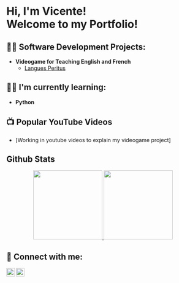 <h1>Hi, I'm Vicente! <br/> Welcome to my Portfolio! </h1>

<h2>👨‍💻 Software Development Projects:</h2>

- <b>Videogame for Teaching English and French</b>
  - [Langues Peritus](https://github.com/VicInf/Tesis)

<h2>👨‍🎓 I'm currently learning:</h2>

- <b>Python </b>

<h2>📺 Popular YouTube Videos</h2>

- [Working in youtube videos to explain my videogame project]

<h2>Github Stats</h2>

<p align="center">
<a href="https://github.com/VicInf">
  <img height="180em" src="https://github-readme-stats-eight-theta.vercel.app/api?username=VicInf&show_icons=true&theme=midnight-purple&include_all_commits=true&count_private=true"/>
  <img height="180em" src="https://github-readme-stats-eight-theta.vercel.app/api/top-langs/?username=VicInf&layout=compact&langs_count=8&theme=midnight-purple"/>
</a>
</p>

<h2> 🤳 Connect with me:</h2>

[<img align="left" alt="JoshMadakor | YouTube" width="22px" src="https://cdn.jsdelivr.net/npm/simple-icons@v3/icons/youtube.svg" />][youtube]
[<img align="left" alt="JoshMadakor | LinkedIn" width="22px" src="https://cdn.jsdelivr.net/npm/simple-icons@v3/icons/linkedin.svg" />][linkedin]

[youtube]: https://www.youtube.com/channel/UCVv4dxvApQ0LnUOD5wSf7UQ
[linkedin]: https://www.linkedin.com/in/vicente-perez-694178297/

<!--
**joshmadakor1/joshmadakor1** is a ✨ _special_ ✨ repository because its `README.md` (this file) appears on your GitHub profile.

Here are some ideas to get you started:

- 🔭 I’m currently working on ...
- 🌱 I’m currently learning ...
- 👯 I’m looking to collaborate on ...
- 🤔 I’m looking for help with ...
- 💬 Ask me about ...
- 📫 How to reach me: ...
- 😄 Pronouns: ...
- ⚡ Fun fact: ...
-->
